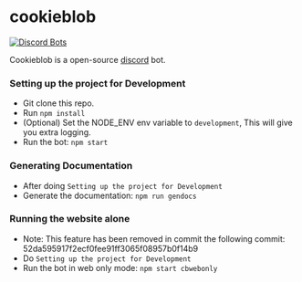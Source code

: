 # cookieblob
[![Discord Bots](https://discordbots.org/api/widget/324874714646577152.png)](https://discordbots.org/bot/324874714646577152)

Cookieblob is a open-source [discord](https://discordapp.com) bot.

### Setting up the project for Development
* Git clone this repo.
* Run `npm install`
* (Optional) Set the NODE_ENV env variable to `development`, This will give you extra logging.
* Run the bot: `npm start`

### Generating Documentation
* After doing `Setting up the project for Development`
* Generate the documentation: `npm run gendocs`

### Running the website alone
* Note: This feature has been removed in commit the following commit: 52da595917f2ecf0fee91ff3065f08957b0f14b9
* Do `Setting up the project for Development`
* Run the bot in web only mode: `npm start cbwebonly`